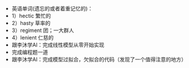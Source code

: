 - 英语单词(遗忘的或者着重记忆的)：
- 1）hectic 繁忙的
- 2）hasty 草率的
- 3）regiment 团；一大群人
- 4）lenient  仁慈的
- 跟李沐学AI：完成线性模型从零开始实现
- 完成编程题一道
- 跟李沐学AI：完成模型过拟合，欠拟合的代码（发现了一个值得注意的地方）